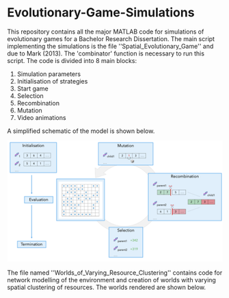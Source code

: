 # Evolutionary-Game-Simulations

This repository contains all the major MATLAB code for simulations of evolutionary games for a Bachelor Research Dissertation. The main script implementing the simulations is the file ''Spatial_Evolutionary_Game'' and due to Mark (2013). The 'combinator' function is necessary to run this script. The code is divided into 8 main blocks:
1. Simulation parameters
2. Initialisation of strategies
3. Start game
5. Selection
6. Recombination
7. Mutation
8. Video animations

A simplified schematic of the model is shown below.

![alt text](https://github.com/FrancescoInnocenti/Evolutionary-Game-Simulations/blob/main/Model_Schematic.png)

The file named ''Worlds_of_Varying_Resource_Clustering'' contains code for network modelling of the environment and creation of worlds with varying spatial clustering of resources. The worlds rendered are shown below.



